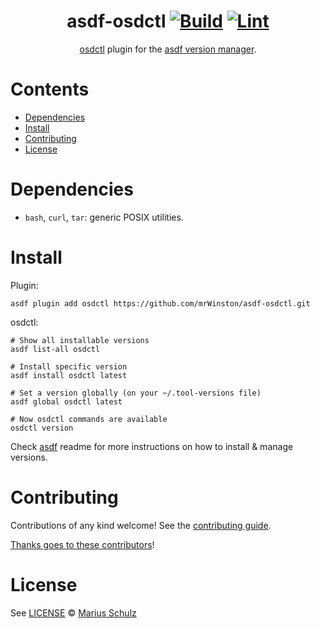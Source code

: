 <div align="center">

# asdf-osdctl [![Build](https://github.com/mrWinston/asdf-osdctl/actions/workflows/build.yml/badge.svg)](https://github.com/mrWinston/asdf-osdctl/actions/workflows/build.yml) [![Lint](https://github.com/mrWinston/asdf-osdctl/actions/workflows/lint.yml/badge.svg)](https://github.com/mrWinston/asdf-osdctl/actions/workflows/lint.yml)


[osdctl](https://github.com/openshift/osdctl) plugin for the [asdf version manager](https://asdf-vm.com).

</div>

# Contents

- [Dependencies](#dependencies)
- [Install](#install)
- [Contributing](#contributing)
- [License](#license)

# Dependencies

- `bash`, `curl`, `tar`: generic POSIX utilities.

# Install

Plugin:

```shell
asdf plugin add osdctl https://github.com/mrWinston/asdf-osdctl.git
```

osdctl:

```shell
# Show all installable versions
asdf list-all osdctl

# Install specific version
asdf install osdctl latest

# Set a version globally (on your ~/.tool-versions file)
asdf global osdctl latest

# Now osdctl commands are available
osdctl version
```

Check [asdf](https://github.com/asdf-vm/asdf) readme for more instructions on how to
install & manage versions.

# Contributing

Contributions of any kind welcome! See the [contributing guide](contributing.md).

[Thanks goes to these contributors](https://github.com/mrWinston/asdf-osdctl/graphs/contributors)!

# License

See [LICENSE](LICENSE) © [Marius Schulz](https://github.com/mrWinston/)
